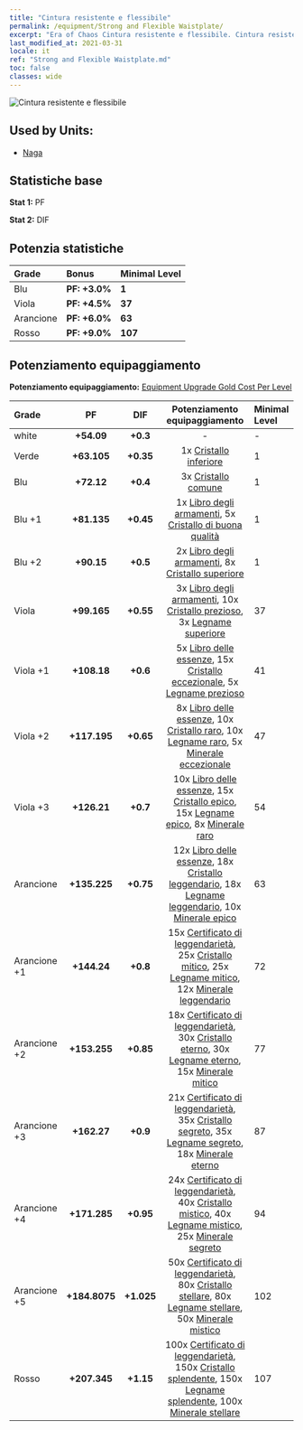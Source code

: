 ```yaml
---
title: "Cintura resistente e flessibile"
permalink: /equipment/Strong and Flexible Waistplate/
excerpt: "Era of Chaos Cintura resistente e flessibile. Cintura resistente e flessibile"
last_modified_at: 2021-03-31
locale: it
ref: "Strong and Flexible Waistplate.md"
toc: false
classes: wide
---
```


  ![Cintura resistente e flessibile](/images/e/e_6064.png)

## Used by Units:

* [Naga](/it/units/Naga/) 


## Statistiche base
 **Stat 1:** PF

 **Stat 2:** DIF

## Potenzia statistiche

  |     Grade    |   Bonus | Minimal Level | 
  |:-------------|:--------|:--------------| 
  | Blu | **PF: +3.0%** | **1** | 
  | Viola | **PF: +4.5%** | **37** | 
  | Arancione | **PF: +6.0%** | **63** | 
  | Rosso | **PF: +9.0%** | **107** | 


## Potenziamento equipaggiamento
 **Potenziamento equipaggiamento:** [Equipment Upgrade Gold Cost Per Level](/equipment/EquipmentUpgradeCostPerLevel/) 

  |          Grade      | PF | DIF | Potenziamento equipaggiamento | Minimal Level |
  |:--------------------|:---------:|:---------:|:----------------:|:--------------|
  | white | **+54.09** | **+0.3** | - | - |
  | Verde | **+63.105** | **+0.35** | 1x [Cristallo inferiore](/it/Items/mat_5/) | 1 |
  | Blu | **+72.12** | **+0.4** | 3x [Cristallo comune](/it/Items/mat_11/) | 1 |
  | Blu +1 | **+81.135** | **+0.45** | 1x [Libro degli armamenti](/it/Items/mat_18/), 5x [Cristallo di buona qualità](/it/Items/mat_17/) | 1 |
  | Blu +2 | **+90.15** | **+0.5** | 2x [Libro degli armamenti](/it/Items/mat_25/), 8x [Cristallo superiore](/it/Items/mat_24/) | 1 |
  | Viola | **+99.165** | **+0.55** | 3x [Libro degli armamenti](/it/Items/mat_32/), 10x [Cristallo prezioso](/it/Items/mat_31/), 3x [Legname superiore](/it/Items/mat_20/) | 37 |
  | Viola +1 | **+108.18** | **+0.6** | 5x [Libro delle essenze](/it/Items/mat_39/), 15x [Cristallo eccezionale](/it/Items/mat_38/), 5x [Legname prezioso](/it/Items/mat_27/) | 41 |
  | Viola +2 | **+117.195** | **+0.65** | 8x [Libro delle essenze](/it/Items/mat_46/), 10x [Cristallo raro](/it/Items/mat_45/), 10x [Legname raro](/it/Items/mat_41/), 5x [Minerale eccezionale](/it/Items/mat_33/) | 47 |
  | Viola +3 | **+126.21** | **+0.7** | 10x [Libro delle essenze](/it/Items/mat_53/), 15x [Cristallo epico](/it/Items/mat_52/), 15x [Legname epico](/it/Items/mat_48/), 8x [Minerale raro](/it/Items/mat_40/) | 54 |
  | Arancione | **+135.225** | **+0.75** | 12x [Libro delle essenze](/it/Items/mat_60/), 18x [Cristallo leggendario](/it/Items/mat_59/), 18x [Legname leggendario](/it/Items/mat_55/), 10x [Minerale epico](/it/Items/mat_47/) | 63 |
  | Arancione +1 | **+144.24** | **+0.8** | 15x [Certificato di leggendarietà](/it/Items/mat_67/), 25x [Cristallo mitico](/it/Items/mat_66/), 25x [Legname mitico](/it/Items/mat_62/), 12x [Minerale leggendario](/it/Items/mat_54/) | 72 |
  | Arancione +2 | **+153.255** | **+0.85** | 18x [Certificato di leggendarietà](/it/Items/mat_74/), 30x [Cristallo eterno](/it/Items/mat_73/), 30x [Legname eterno](/it/Items/mat_69/), 15x [Minerale mitico](/it/Items/mat_61/) | 77 |
  | Arancione +3 | **+162.27** | **+0.9** | 21x [Certificato di leggendarietà](/it/Items/mat_81/), 35x [Cristallo segreto](/it/Items/mat_80/), 35x [Legname segreto](/it/Items/mat_76/), 18x [Minerale eterno](/it/Items/mat_68/) | 87 |
  | Arancione +4 | **+171.285** | **+0.95** | 24x [Certificato di leggendarietà](/it/Items/mat_88/), 40x [Cristallo mistico](/it/Items/mat_87/), 40x [Legname mistico](/it/Items/mat_83/), 25x [Minerale segreto](/it/Items/mat_75/) | 94 |
  | Arancione +5 | **+184.8075** | **+1.025** | 50x [Certificato di leggendarietà](/it/Items/mat_95/), 80x [Cristallo stellare](/it/Items/mat_94/), 80x [Legname stellare](/it/Items/mat_90/), 50x [Minerale mistico](/it/Items/mat_82/) | 102 |
  | Rosso | **+207.345** | **+1.15** | 100x [Certificato di leggendarietà](/it/Items/mat_102/), 150x [Cristallo splendente](/it/Items/mat_101/), 150x [Legname splendente](/it/Items/mat_97/), 100x [Minerale stellare](/it/Items/mat_89/) | 107 |

